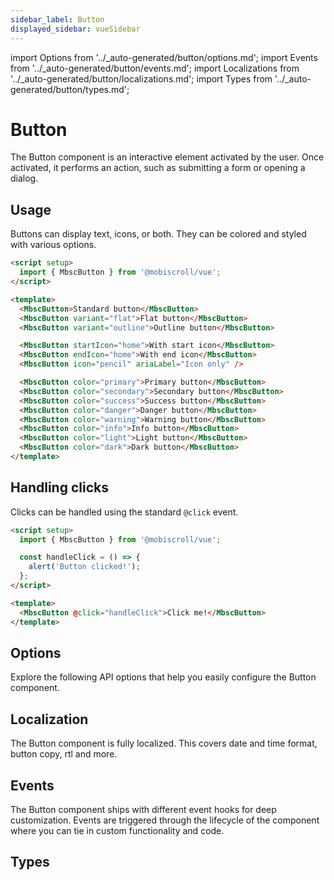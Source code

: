 ```yaml
---
sidebar_label: Button
displayed_sidebar: vueSidebar
---
```


import Options from '../\_auto-generated/button/options.md';
import Events from '../\_auto-generated/button/events.md';
import Localizations from '../\_auto-generated/button/localizations.md';
import Types from '../\_auto-generated/button/types.md';

# Button

The Button component is an interactive element activated by the user.
Once activated, it performs an action, such as submitting a form or opening a dialog.

## Usage

Buttons can display text, icons, or both. They can be colored and styled with various options.

```html
<script setup>
  import { MbscButton } from '@mobiscroll/vue';
</script>

<template>
  <MbscButton>Standard button</MbscButton>
  <MbscButton variant="flat">Flat button</MbscButton>
  <MbscButton variant="outline">Outline button</MbscButton>

  <MbscButton startIcon="home">With start icon</MbscButton>
  <MbscButton endIcon="home">With end icon</MbscButton>
  <MbscButton icon="pencil" ariaLabel="Icon only" />

  <MbscButton color="primary">Primary button</MbscButton>
  <MbscButton color="secondary">Secondary button</MbscButton>
  <MbscButton color="success">Success button</MbscButton>
  <MbscButton color="danger">Danger button</MbscButton>
  <MbscButton color="warning">Warning button</MbscButton>
  <MbscButton color="info">Info button</MbscButton>
  <MbscButton color="light">Light button</MbscButton>
  <MbscButton color="dark">Dark button</MbscButton>
</template>
```

## Handling clicks

Clicks can be handled using the standard `@click` event.

```html
<script setup>
  import { MbscButton } from '@mobiscroll/vue';

  const handleClick = () => {
    alert('Button clicked!');
  };
</script>

<template>
  <MbscButton @click="handleClick">Click me!</MbscButton>
</template>
```

<div className="option-list">

## Options
Explore the following API options that help you easily configure the Button component.

<Options />

## Localization
The Button component is fully localized. This covers date and time format, button copy, rtl and more.

<Localizations />

## Events
The Button component ships with different event hooks for deep customization. Events are triggered through the lifecycle of the component where you can tie in custom functionality and code.

<Events />

## Types

<Types />

</div>
